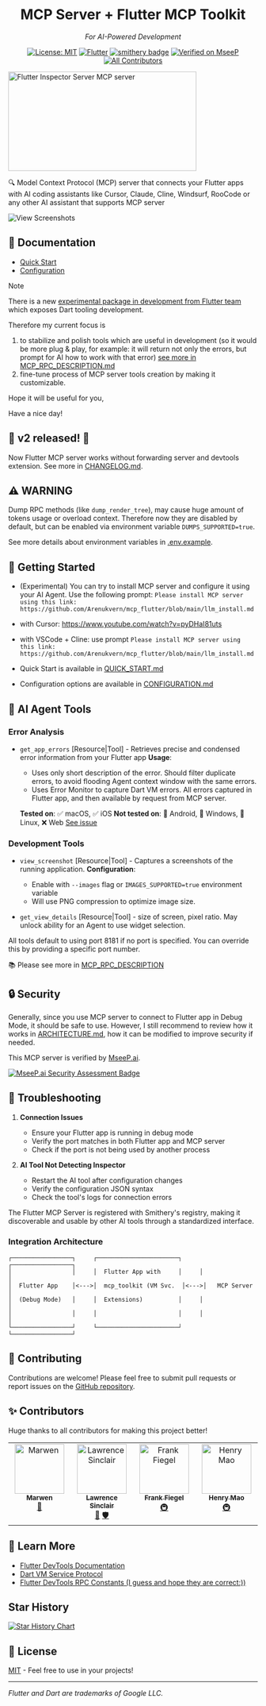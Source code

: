 <div align="center">

# MCP Server + Flutter MCP Toolkit

_For AI-Powered Development_

[![License: MIT](https://img.shields.io/badge/License-MIT-yellow.svg)](https://opensource.org/licenses/MIT)
[![Flutter](https://img.shields.io/badge/Flutter-3.x-blue.svg)](https://flutter.dev)
[![smithery badge](https://smithery.ai/badge/@Arenukvern/mcp_flutter)](https://smithery.ai/server/@Arenukvern/mcp_flutter)
[![Verified on MseeP](https://mseep.ai/badge.svg)](https://mseep.ai/app/03aa0f2d-4ef7-40ae-93de-c7b87e0ac32d)
[![All Contributors](https://img.shields.io/github/all-contributors/Arenukvern/mcp_flutter?color=ee8449&style=flat-square)](https://github.com/Arenukvern/mcp_flutter#contributors-)

</div>

<a href="https://glama.ai/mcp/servers/qnu3f0fa20">
<img width="380" height="200" src="https://glama.ai/mcp/servers/qnu3f0fa20/badge" alt="Flutter Inspector Server MCP server" />
</a>

🔍 Model Context Protocol (MCP) server that connects your Flutter apps with AI coding assistants like Cursor, Claude, Cline, Windsurf, RooCode or any other AI assistant that supports MCP server

<!-- Media -->

![View Screenshots](docs/view_screenshots.gif)

<!-- End of Media -->

## 📖 Documentation

- [Quick Start](QUICK_START.md)
- [Configuration](CONFIGURATION.md)

> [!NOTE]
> There is a new [experimental package in development from Flutter team](https://github.com/dart-lang/ai/tree/main/pkgs/dart_tooling_mcp_server) which exposes Dart tooling development.
>
> Therefore my current focus is
>
> 1. to stabilize and polish tools which are useful in development (so it would be more plug & play, for example: it will return not only the errors, but prompt for AI how to work with that error) [see more in MCP_RPC_DESCRIPTION.md](MCP_RPC_DESCRIPTION.md)
> 2. fine-tune process of MCP server tools creation by making it customizable.
>
> Hope it will be useful for you,
>
> Have a nice day!

## 🎉 v2 released! 🎉

Now Flutter MCP server works without forwarding server and devtools extension. See more in [CHANGELOG.md](CHANGELOG.md).

## ⚠️ WARNING

Dump RPC methods (like `dump_render_tree`), may cause huge amount of tokens usage or overload context. Therefore now they are disabled by default, but can be enabled via environment variable `DUMPS_SUPPORTED=true`.

See more details about environment variables in [.env.example](mcp_server/.env.example).

## 🚀 Getting Started

- (Experimental) You can try to install MCP server and configure it using your AI Agent. Use the following prompt: `Please install MCP server using this link: https://github.com/Arenukvern/mcp_flutter/blob/main/llm_install.md`

- with Cursor: https://www.youtube.com/watch?v=pyDHaI81uts
- with VSCode + Cline: use prompt `Please install MCP server using this link: https://github.com/Arenukvern/mcp_flutter/blob/main/llm_install.md`

- Quick Start is available in [QUICK_START.md](QUICK_START.md)
- Configuration options are available in [CONFIGURATION.md](CONFIGURATION.md)

## 🎯 AI Agent Tools

### Error Analysis

- `get_app_errors` [Resource|Tool] - Retrieves precise and condensed error information from your Flutter app
  **Usage**:

  - Uses only short description of the error. Should filter duplicate errors, to avoid flooding Agent context window with the same errors.
  - Uses Error Monitor to capture Dart VM errors. All errors captured in Flutter app, and then available by request from MCP server.

  **Tested on**:
  ✅ macOS, ✅ iOS
  **Not tested on**:
  🚧 Android, 🤔 Windows, 🤔 Linux, ❌ Web
  [See issue](https://github.com/Arenukvern/mcp_flutter/issues/23)

### Development Tools

- `view_screenshot` [Resource|Tool] - Captures a screenshots of the running application.
  **Configuration**:

  - Enable with `--images` flag or `IMAGES_SUPPORTED=true` environment variable
  - Will use PNG compression to optimize image size.

<!-- - `hot_reload` [Tool] - Performs hot reload of the Flutter application
  **Tested on**:
  ✅ macOS, ✅ iOS, ✅ Android
  **Not tested on**:
  🤔 Windows, 🤔 Linux, ❌ Web
  [See issue](https://github.com/Arenukvern/mcp_flutter/issues/23)

  **Tested on**:
  ✅ macOS, ✅ iOS
  **Not tested on**:
  🚧 Android, 🤔 Windows, 🤔 Linux, ❌ Web
  [See issue](https://github.com/Arenukvern/mcp_flutter/issues/23) -->

- `get_view_details` [Resource|Tool] - size of screen, pixel ratio. May unlock ability for an Agent to use widget selection.

All tools default to using port 8181 if no port is specified. You can override this by providing a specific port number.

📚 Please see more in [MCP_RPC_DESCRIPTION](MCP_RPC_DESCRIPTION.md)

## 🔒 Security

Generally, since you use MCP server to connect to Flutter app in Debug Mode, it should be safe to use. However, I still recommend to review how it works in [ARCHITECTURE.md](ARCHITECTURE.md), how it can be modified to improve security if needed.

This MCP server is verified by [MseeP.ai](https://mseep.ai).

[![MseeP.ai Security Assessment Badge](https://mseep.net/pr/arenukvern-mcp-flutter-badge.png)](https://mseep.ai/app/arenukvern-mcp-flutter)

## 🔧 Troubleshooting

1. **Connection Issues**

   - Ensure your Flutter app is running in debug mode
   - Verify the port matches in both Flutter app and MCP server
   - Check if the port is not being used by another process

2. **AI Tool Not Detecting Inspector**
   - Restart the AI tool after configuration changes
   - Verify the configuration JSON syntax
   - Check the tool's logs for connection errors

The Flutter MCP Server is registered with Smithery's registry, making it discoverable and usable by other AI tools through a standardized interface.

### Integration Architecture

```
┌─────────────────┐     ┌───────────────────────┐     ┌─────────────────┐
│                 │     │  Flutter App with     │     │                 │
│  Flutter App    │<--->│  mcp_toolkit (VM Svc.  │<--->│   MCP Server   │
│  (Debug Mode)   │     │  Extensions)          │     │                 │
│                 │     │                       │     │                 │
└─────────────────┘     └───────────────────────┘     └─────────────────┘
```

## 🤝 Contributing

Contributions are welcome! Please feel free to submit pull requests or report issues on the [GitHub repository](https://github.com/Arenukvern/mcp_flutter).

## ✨ Contributors

Huge thanks to all contributors for making this project better!

<!-- https://allcontributors.org/docs/en/bot/usage -->

<!-- ALL-CONTRIBUTORS-LIST:START - Do not remove or modify this section -->
<!-- prettier-ignore-start -->
<!-- markdownlint-disable -->
<table>
  <tbody>
    <tr>
      <td align="center" valign="top" width="14.28%"><a href="https://github.com/marwenbk"><img src="https://avatars.githubusercontent.com/u/18284646?v=4?s=100" width="100px;" alt="Marwen"/><br /><sub><b>Marwen</b></sub></a><br /><a href="#doc-marwenbk" title="Documentation">📖</a></td>
      <td align="center" valign="top" width="14.28%"><a href="http://eastagile.com"><img src="https://avatars.githubusercontent.com/u/2829939?v=4?s=100" width="100px;" alt="Lawrence Sinclair"/><br /><sub><b>Lawrence Sinclair</b></sub></a><br /><a href="#doc-lwsinclair" title="Documentation">📖</a> <a href="#security-lwsinclair" title="Security">🛡️</a></td>
      <td align="center" valign="top" width="14.28%"><a href="https://glama.ai"><img src="https://avatars.githubusercontent.com/u/108313943?v=4?s=100" width="100px;" alt="Frank Fiegel"/><br /><sub><b>Frank Fiegel</b></sub></a><br /><a href="#infra-punkpeye" title="Infrastructure (Hosting, Build-Tools, etc)">🚇</a></td>
      <td align="center" valign="top" width="14.28%"><a href="https://calclavia.com"><img src="https://avatars.githubusercontent.com/u/1828968?v=4?s=100" width="100px;" alt="Henry Mao"/><br /><sub><b>Henry Mao</b></sub></a><br /><a href="#infra-calclavia" title="Infrastructure (Hosting, Build-Tools, etc)">🚇</a></td>
    </tr>
  </tbody>
</table>

<!-- markdownlint-restore -->
<!-- prettier-ignore-end -->

<!-- ALL-CONTRIBUTORS-LIST:END -->

## 📖 Learn More

- [Flutter DevTools Documentation](https://docs.flutter.dev/development/tools/devtools/overview)
- [Dart VM Service Protocol](https://github.com/dart-lang/sdk/blob/main/runtime/vm/service/service.md)
- [Flutter DevTools RPC Constants (I guess and hope they are correct:))](https://github.com/flutter/devtools/tree/87f8016e2610c98c3e2eae8b1c823de068701dfd/packages/devtools_app/lib/src/shared/analytics/constants)

## Star History

[![Star History Chart](https://api.star-history.com/svg?repos=Arenukvern/mcp_flutter&type=Date)](https://www.star-history.com/#Arenukvern/mcp_flutter&Date)

## 📄 License

[MIT](LICENSE) - Feel free to use in your projects!

---

_Flutter and Dart are trademarks of Google LLC._
